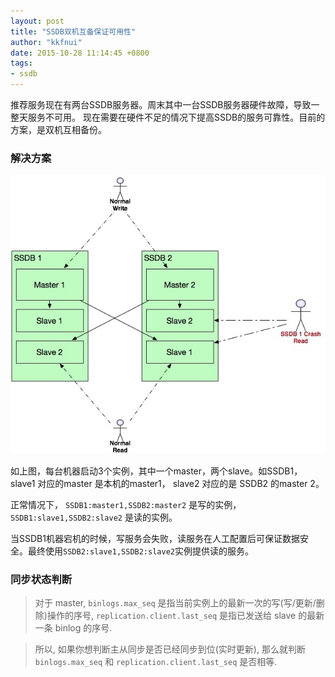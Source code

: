 ```yaml
---
layout: post
title: "SSDB双机互备保证可用性"
author: "kkfnui"
date: 2015-10-28 11:14:45 +0800
tags:
- ssdb
---
```




推荐服务现在有两台SSDB服务器。周末其中一台SSDB服务器硬件故障，导致一整天服务不可用。
现在需要在硬件不足的情况下提高SSDB的服务可靠性。目前的方案，是双机互相备份。

### 解决方案


![](/media/14480757803564.jpg)

如上图，每台机器启动3个实例，其中一个master，两个slave。如SSDB1， slave1 对应的master 是本机的master1， slave2 对应的是 SSDB2 的master 2。

正常情况下， `SSDB1:master1,SSDB2:master2` 是写的实例， `SSDB1:slave1,SSDB2:slave2` 是读的实例。

当SSDB1机器宕机的时候，写服务会失败，读服务在人工配置后可保证数据安全。最终使用`SSDB2:slave1,SSDB2:slave2`实例提供读的服务。


### 同步状态判断


>对于 master, `binlogs.max_seq` 是指当前实例上的最新一次的写(写/更新/删除)操作的序号, `replication.client.last_seq` 是指已发送给 slave 的最新一条 binlog 的序号.

>所以, 如果你想判断主从同步是否已经同步到位(实时更新), 那么就判断 `binlogs.max_seq` 和 `replication.client.last_seq` 是否相等.





